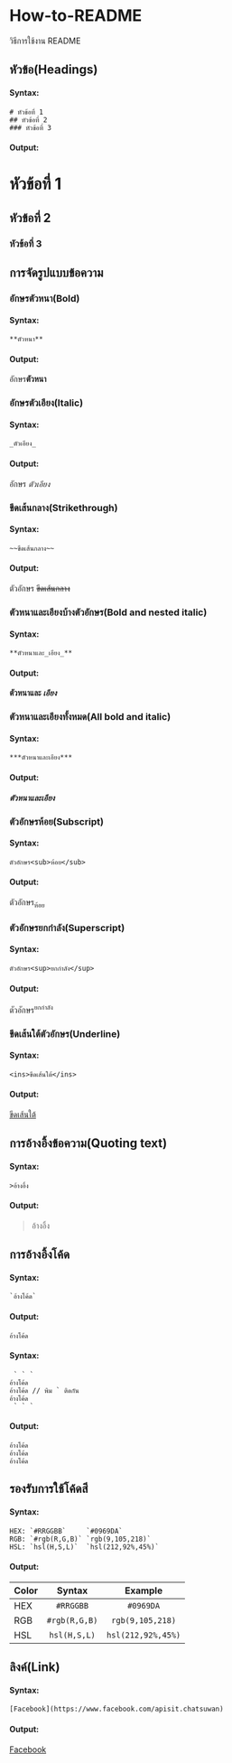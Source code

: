 # How-to-README
วิธีการใช้งาน README
## หัวข้อ(Headings)
#### Syntax:
```
# หัวข้อที่ 1
## หัวข้อที่ 2
### หัวข้อที่ 3
```
#### Output:
# หัวข้อที่ 1
## หัวข้อที่ 2
### หัวข้อที่ 3

## การจัดรูปแบบข้อความ
### อักษรตัวหนา(Bold)
#### Syntax:
```
**ตัวหนา**
```
#### Output:
อักษร**ตัวหนา**

### อักษรตัวเอียง(Italic)
#### Syntax:
```
_ตัวเอียง_
```
#### Output:
อักษร _ตัวเอียง_

### ขีดเส้นกลาง(Strikethrough)
#### Syntax:
```
~~ขึดเส้นกลาง~~
```
#### Output:
ตัวอักษร ~~ขีดเส้นกลาง~~

### ตัวหนาและเอียงบ้างตัวอักษร(Bold and nested italic)
#### Syntax:
```
**ตัวหนาและ_เอียง_**
```
#### Output:
**ตัวหนาและ _เอียง_**

### ตัวหนาและเอียงทั้งหมด(All bold and italic)
#### Syntax:
```
***ตัวหนาและเอียง***
```
#### Output:
***ตัวหนาและเอียง***

### ตัวอักษรห้อย(Subscript)
#### Syntax:
```
ตัวอักษร<sub>ห้อย</sub>
```
#### Output:
ตัวอักษร<sub>ห้อย</sub>

### ตัวอักษรยกกำลัง(Superscript)
#### Syntax:
```
ตัวอักษร<sup>ยกกำลัง</sup>
```
#### Output:
ตัวอักษร<sup>ยกกำลัง</sup>

### ขีดเส้นใต้ตัวอักษร(Underline)
#### Syntax:
```
<ins>ขีดเส้นใต้</ins>
```
#### Output:
<ins>ขีดเส้นใต้</ins>

## การอ้างอิ้งข้อความ(Quoting text)
#### Syntax:
```
>อ้างอิ้ง
```
#### Output:
>อ้างอิ้ง

## การอ้างอิ้งโค้ด
#### Syntax:
```
`อ้างโค้ด`
```
#### Output:
`อ้างโค้ด`

#### Syntax:
```
 ` ` `
อ้างโค้ด
อ้างโค้ด // พิม ` ติดกัน
อ้างโค้ด
 ` ` `
```
#### Output:
```
อ้างโค้ด
อ้างโค้ด
อ้างโค้ด
```

## รองรับการใช้โค้ดสี
#### Syntax:
```
HEX: `#RRGGBB`     `#0969DA`
RGB: `#rgb(R,G,B)` `rgb(9,105,218)`
HSL: `hsl(H,S,L)`  `hsl(212,92%,45%)`
```
#### Output:
|Color|   Syntax     |    Example         |
|:----|:------------:|:------------------:|
|HEX  | `#RRGGBB`    | `#0969DA`          |
|RGB  | `#rgb(R,G,B)`| `rgb(9,105,218)`   |
|HSL  | `hsl(H,S,L)` | `hsl(212,92%,45%)` |

## ลิงค์(Link)
#### Syntax:
```
[Facebook](https://www.facebook.com/apisit.chatsuwan)
```
#### Output:
[Facebook](https://www.facebook.com/apisit.chatsuwan)

